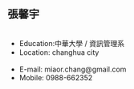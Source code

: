 <h2>張馨宇</h2>
<ul>
  <li>Education:中華大學 / 資訊管理系</li>
  <li>Location: changhua city</li>
  <li>E-mail: miaor.chang@gmail.com</li>
  <li>Mobile: 0988-662352</li>
</ul
